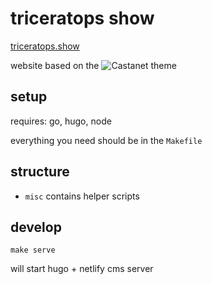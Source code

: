 # triceratops show

[triceratops.show](https://triceratops.show)

website based on the ![Castanet](https://github.com/mattstratton/castanet) theme

## setup

requires: go, hugo, node

everything you need should be in the `Makefile`

## structure

- `misc` contains helper scripts

## develop

```
make serve
```

will start hugo + netlify cms server
